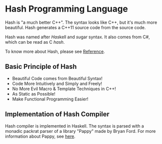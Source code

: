 # Hash Programming Language

Hash is "a much better C++".
The syntax looks like C++, but it's much more beautiful.
Hash generates a C++11 source code from the source code.

Hash was named after *Has*kell and *su*gar syntax. It also comes from C#, which can be read as C *hash*.

To know more about Hash, please see [Reference](/Reference.md).

## Basic Principle of Hash

* Beautiful Code comes from Beautiful Syntax!
* Code More Intuitively and Simply and Freely!
* No More Evil Macro & Template Techniques in C++!
* As Static as Possible!
* Make Functional Programming Easier!

## Implementation of Hash Compiler

Hash compiler is implemented in Haskell.
The syntax is parsed with a monadic packrat parser of a library "Pappy" made by Bryan Ford.
For more information about Pappy, see [here](http://pdos.csail.mit.edu/~baford/packrat/thesis/).

